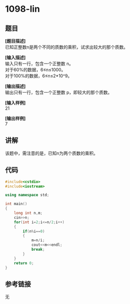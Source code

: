 # 1098-lin
## 题目  
**[题目描述]**  
已知正整数n是两个不同的质数的乘积，试求出较大的那个质数。  

**[输入描述]**   
输入只有一行，包含一个正整数 n。  
对于60%的数据，6≤n≤1000。  
对于100%的数据，6≤n≤2*10^9。  

**[输出描述]**  
输出只有一行，包含一个正整数 p，即较大的那个质数。  

**[输入样例]**  
21  

**[输出样例]**  
7  

## 讲解  
该题中，需注意的是，已知n为两个质数的乘积。  

## 代码  

```cpp
#include<cstdio>
#include<iostream>

using namespace std;

int main()
{
	long int n,m;
	cin>>n;
	for(int i=2;i<=n/2;i++)
	{
		if(n%i==0)
		{
			m=n/i;
			cout<<m<<endl;
			break;
		}
	}
	return 0;
}
```

## 参考链接  
无  
